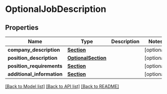 # OptionalJobDescription


## Properties
Name | Type | Description | Notes
------------ | ------------- | ------------- | -------------
**company_description** | [**Section**](Section.md) |  | [optional] 
**position_description** | [**OptionalSection**](OptionalSection.md) |  | [optional] 
**position_requirements** | [**Section**](Section.md) |  | [optional] 
**additional_information** | [**Section**](Section.md) |  | [optional] 

[[Back to Model list]](../README.md#documentation-for-models) [[Back to API list]](../README.md#documentation-for-api-endpoints) [[Back to README]](../README.md)


